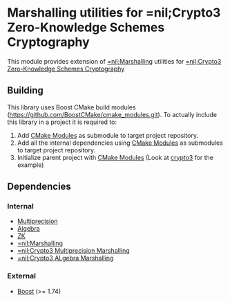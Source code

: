 # Marshalling utilities for =nil;Crypto3 Zero-Knowledge Schemes Cryptography 

This module provides extension of [=nil;Marshalling](https://github.com/NilFoundation/marshalling) utilities for [=nil;Crypto3 Zero-Knowledge Schemes Cryptography](https://github.com/NilFoundation/crypto3-zk)

## Building

This library uses Boost CMake build modules (https://github.com/BoostCMake/cmake_modules.git). To actually include this
library in a project it is required to:

1. Add [CMake Modules](https://github.com/BoostCMake/cmake_modules.git) as submodule to target project repository.
2. Add all the internal dependencies using [CMake Modules](https://github.com/BoostCMake/cmake_modules.git) as
   submodules to target project repository.
3. Initialize parent project with [CMake Modules](https://github.com/BoostCMake/cmake_modules.git) (Look
   at [crypto3](https://github.com/nilfoundation/crypto3.git) for the example)

## Dependencies

### Internal

* [Multiprecision](https://github.com/nilfoundation/crypto3-multiprecision.git)
* [Algebra](https://github.com/nilfoundation/crypto3-algebra.git)
* [ZK](https://github.com/nilfoundation/crypto3-zk.git)
* [=nil;Marshalling](https://github.com/NilFoundation/marshalling)
* [=nil;Crypto3 Multiprecision Marshalling](https://github.com/NilFoundation/crypto3-multiprecision-marshalling)
* [=nil;Crypto3 ALgebra Marshalling](https://github.com/NilFoundation/crypto3-algebra-marshalling)

### External

* [Boost](https://boost.org) (>= 1.74)
